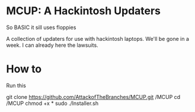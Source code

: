 # MCUP: A Hackintosh Updaters

So BASIC it sill uses floppies

A collection of updaters for use with hackintosh laptops.
We'll be gone in a week. I can already here the lawsuits.


# How to
Run this

git clone https://github.com/AttackofTheBranches/MCUP.git /MCUP
cd /MCUP
chmod +x *
sudo ./Installer.sh
